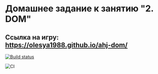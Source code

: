 # Домашнее задание к занятию "2. DOM"

## Ссылка на игру: https://olesya1988.github.io/ahj-dom/

[![Build status](https://ci.appveyor.com/api/projects/status/h55fykh385kq0ehr?svg=true)](https://ci.appveyor.com/project/Olesya1988/ahj-dom)

![CI](https://github.com/Olesya1988/ahj-dom/actions/workflows/web.yml/badge.svg)